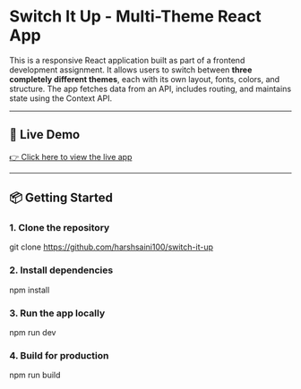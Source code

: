 # Switch It Up - Multi-Theme React App

This is a responsive React application built as part of a frontend development assignment. It allows users to switch between **three completely different themes**, each with its own layout, fonts, colors, and structure. The app fetches data from an API, includes routing, and maintains state using the Context API.

---

## 🔗 Live Demo

[👉 Click here to view the live app](https://switch-it-up-wfmt.onrender.com/)

---

## 📦 Getting Started

### 1. Clone the repository

git clone https://github.com/harshsaini100/switch-it-up     

### 2. Install dependencies

npm install

### 3. Run the app locally

npm run dev

### 4. Build for production

npm run build
